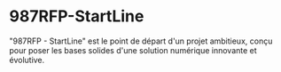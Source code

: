 # 987RFP-StartLine
"987RFP - StartLine" est le point de départ d'un projet ambitieux, conçu pour poser les bases solides d'une solution numérique innovante et évolutive.
